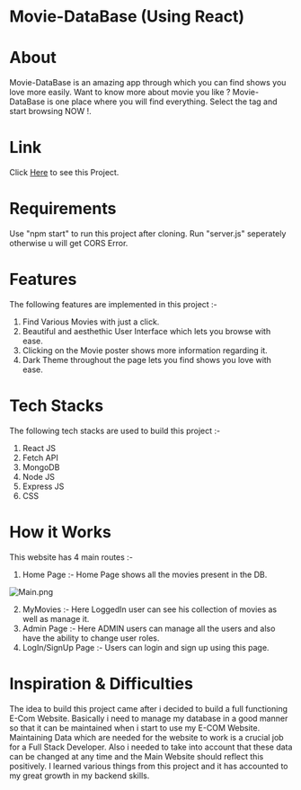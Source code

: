 # <h1>Movie-DataBase (Using React)</h1>

# About

Movie-DataBase is an amazing app through which you can find shows you love more easily. Want to know more about movie you like ? Movie-DataBase is one place where you will find everything. Select the tag and start browsing NOW !.

# Link 

Click&nbsp;<a href="https://dashing-seahorse-d8c84b.netlify.app/">Here</a>&nbsp;to see this Project.

# Requirements

Use "npm start" to run this project after cloning. Run "server.js" seperately otherwise u will get CORS Error.

# Features

 The following features are implemented in this project :-
        <ol>
            <li>Find Various Movies with just a click.</li>
            <li>Beautiful and aesthethic User Interface which lets you browse with ease.</li>
            <li>Clicking on the Movie poster shows more information regarding it.</li>
            <li>Dark Theme throughout the page lets you find shows you love with ease.</li>
        </ol>
        
# Tech Stacks     

The following tech stacks are used to build this project :-
        <ol>
            <li>React JS</li>
            <li>Fetch API</li>
            <li>MongoDB</li>
            <li>Node JS</li>
            <li>Express JS</li>
            <li>CSS</li>
        </ol>
        
# How it Works
This website has 4 main routes :-
1. Home Page :- Home Page shows all the movies present in the DB.
 <img src="https://i.imgur.com/r4HOJXL.png" alt="Main.png">
 
2. MyMovies :- Here LoggedIn user can see his collection of movies as well as manage it.
3. Admin Page :- Here ADMIN users can manage all the users and also have the ability to change user roles.
4. LogIn/SignUp Page :- Users can login and sign up using this page.

# Inspiration & Difficulties
The idea to build this project came after i decided to build a full functioning E-Com Website. Basically i need to manage my database in a good manner so that it can be maintained when i start to use my E-COM Website. Maintaining Data which are needed for the website to work is a crucial job for a Full Stack Developer. Also i needed to take into account that these data can be changed at any time and the Main Website should reflect this positively. I learned various things from this project and it has accounted to my great growth in my backend skills. 
 

